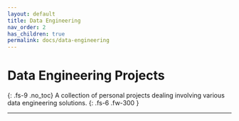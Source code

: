 ```yaml
---
layout: default
title: Data Engineering
nav_order: 2
has_children: true
permalink: docs/data-engineering
---
```


# Data Engineering Projects
{: .fs-9 .no_toc}
A collection of personal projects dealing involving various data engineering solutions.
{: .fs-6 .fw-300 }

---
